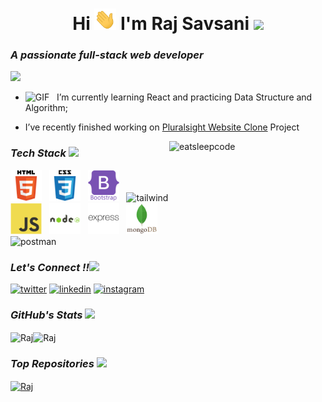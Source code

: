 <h1 align="center">Hi <img src="https://raw.githubusercontent.com/ABSphreak/ABSphreak/master/gifs/Hi.gif" width="35"> I'm Raj Savsani <img src="https://camo.githubusercontent.com/d3359cb00ab0b5ed8f2e1fe3fceb4fbaf3b614340f8c0db99c17b9f50b351770/68747470733a2f2f656d6f6a69732e736c61636b6d6f6a69732e636f6d2f656d6f6a69732f696d616765732f313533313834393433302f343234362f626c6f622d73756e676c61737365732e6769663f31353331383439343330" width="35"></h1>
<h3><i>A passionate full-stack web developer</i></h3> 

![](https://visitor-badge.glitch.me/badge?page_id=raj-savsani.raj-savsani)


- <img alt="GIF" src="https://github.com/SP-XD/SP-XD/blob/main/images/Developer.gif" width="25" /> &nbsp; I’m currently learning React and practicing Data Structure and Algorithm;

- I’ve recently finished working on [Pluralsight Website Clone](https://aadityaneve.github.io/Clone-Pluralsight) Project

<img src="https://github.com/raghavk16/raghavk16/blob/master/giphy.webp" alt="eatsleepcode" align="right" width="250" height="250" />


<h3><i>Tech Stack <img src="https://camo.githubusercontent.com/beb64ff21c883e318e4f5db5231c2ba4175705bea1c9249e82a41ab375db4f75/68747470733a2f2f6d65646961322e67697068792e636f6d2f6d656469612f51737347456d706b79454f684243623765312f67697068792e6769663f6369643d656366303565343761306e336769316266716e74716d6f62386739616964316f796a327772336473336d67373030626c267269643d67697068792e676966" width="35"/></i></h3>



<p>
<a><img src="https://raw.githubusercontent.com/devicons/devicon/master/icons/html5/html5-original-wordmark.svg" alt="html5" width="50" height="50"/></a> &nbsp; 
<a><img src="https://raw.githubusercontent.com/devicons/devicon/master/icons/css3/css3-original-wordmark.svg" alt="css3" width="50" height="50"/> </a> &nbsp;
<a><img src="https://raw.githubusercontent.com/devicons/devicon/master/icons/bootstrap/bootstrap-plain-wordmark.svg" alt="bootstrap" width="50" height="50"/></a> &nbsp;
<a><img src="https://www.vectorlogo.zone/logos/tailwindcss/tailwindcss-icon.svg" alt="tailwind" width="50" height="50"/></a>
<a><img src="https://raw.githubusercontent.com/devicons/devicon/master/icons/javascript/javascript-original.svg" alt="javascript" width="50" height="50"/></a> &nbsp; 
<a><img src="https://raw.githubusercontent.com/devicons/devicon/master/icons/nodejs/nodejs-original-wordmark.svg" alt="nodejs" width="50" height="50"/></a> &nbsp; 
<a><img src="https://raw.githubusercontent.com/devicons/devicon/master/icons/express/express-original-wordmark.svg" alt="express" width="50" height="50"/></a> &nbsp; 
<a><img src="https://raw.githubusercontent.com/devicons/devicon/master/icons/mongodb/mongodb-original-wordmark.svg" alt="mongodb" width="50" height="50"/></a> &nbsp;
<a><img src="https://www.vectorlogo.zone/logos/getpostman/getpostman-icon.svg" alt="postman" width="50" height="50"/></a> &nbsp;
</p>





<h3><i>Let's Connect !!<img src="https://raw.githubusercontent.com/ShahriarShafin/ShahriarShafin/main/Assets/handshake.gif" width="100" /></i></h3>
<a href="https://twitter.com/raj_savsani" target="_blank"><img src="https://img.icons8.com/color/96/000000/twitter-squared.png" alt="twitter" width="50"></a>
<a href="https://linkedin.com/in/raj-savsani" target="_blank"><img src="https://img.icons8.com/color/96/000000/linkedin.png" alt="linkedin" width="50" /></a>
<a href="https://instagram.com/raj_savsani" target="_blank"><img src="https://img.icons8.com/color/96/000000/instagram-new.png" alt="instagram" width="50" /></a>



<h3><i>GitHub's Stats <img src="https://camo.githubusercontent.com/f11b92476ee793cfe97f20e0564ab552bd9bd670179d7b6772c59bb4d3218ca6/68747470733a2f2f692e70696e696d672e636f6d2f6f726967696e616c732f36352f63342f66342f36356334663435323537316265313236316539633632336637646134383861632e676966" width="35"/></i></h3>
<p>
<img align="center" src="https://github-readme-stats.vercel.app/api?username=raj-savsani&count_private=true&show_icons=true&include_all_commits=true&hide=issues,contribs&border_radius=0&locale=en" alt="Raj" height="139"/><img align="center" src="https://github-readme-stats.vercel.app/api/top-langs/?username=raj-savsani&layout=compact&exclude_repo=FT-WEB-12-U3-C4-Eval&border_radius=0" alt="Raj" height="139" />
</p>




<h3><i>Top Repositories <img src="https://external-content.duckduckgo.com/iu/?u=https%3A%2F%2Fblog.rapidapi.com%2Fwp-content%2Fuploads%2F2017%2F01%2Foctocat.gif&f=1&nofb=1" width="50" /> </i></h3>

<p>
<a href="https://github.com/aadityaneve/Clone-Pluralsight">
<img align="center" src="https://github-readme-stats.vercel.app/api/pin/?username=aadityaneve&repo=Clone-Pluralsight&locale=en&border_radius=0&border_color=02D892&bg_color=0D1117&title_color=C9D1D9&text_color=8B949E&icon_color=02D892" alt="Raj"/>
</a>
</p>




<!---
raj-savsani/raj-savsani is a ✨ special ✨ repository because its `README.md` (this file) appears on your GitHub profile.
You can click the Preview link to take a look at your changes.
--->
